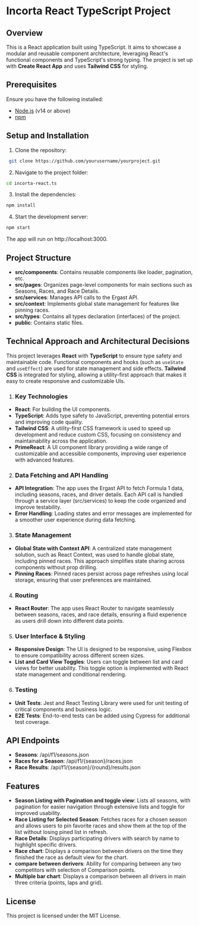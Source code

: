 # Incorta React TypeScript Project

## Overview

This is a React application built using TypeScript. It aims to showcase a modular and reusable component architecture, leveraging React's functional components and TypeScript's strong typing. The project is set up with **Create React App** and uses **Tailwind CSS** for styling.

## Prerequisites

Ensure you have the following installed:

- [Node.js](https://nodejs.org/) (v14 or above)
- [npm](https://www.npmjs.com/get-npm)

## Setup and Installation

1. Clone the repository:

```bash
 git clone https://github.com/yourusername/yourproject.git
```

2. Navigate to the project folder:

```bash
cd incorta-react.ts
```

3. Install the dependencies:

```bash
npm install
```

4. Start the development server:

```bash
npm start
```

The app will run on http://localhost:3000.

## Project Structure

- **src/components**: Contains reusable components like loader, pagination, etc.
- **src/pages**: Organizes page-level components for main sections such as Seasons, Races, and Race Details.
- **src/services**: Manages API calls to the Ergast API.
- **src/context**: Implements global state management for features like pinning races.
- **src/types**: Contains all types declaration (interfaces) of the project.
- **public**: Contains static files.

## Technical Approach and Architectural Decisions

This project leverages **React** with **TypeScript** to ensure type safety and maintainable code. Functional components and hooks (such as `useState` and `useEffect`) are used for state management and side effects. **Tailwind CSS** is integrated for styling, allowing a utility-first approach that makes it easy to create responsive and customizable UIs.

1. ### Key Technologies

- **React**: For building the UI components.
- **TypeScript**: Adds type safety to JavaScript, preventing potential errors and improving code quality.
- **Tailwind CSS**: A utility-first CSS framework is used to speed up development and reduce custom CSS, focusing on consistency and maintainability across the application.
- **PrimeReact**: A UI component library providing a wide range of customizable and accessible components, improving user experience with advanced features.


2. ### Data Fetching and API Handling

- **API Integration**: The app uses the Ergast API to fetch Formula 1 data, including seasons, races, and driver details. Each API call is handled through a service layer (src/services) to keep the code organized and improve testability.
- **Error Handling**: Loading states and error messages are implemented for a smoother user experience during data fetching.

3. ### State Management

- **Global State with Context API**: A centralized state management solution, such as React Context, was used to handle global state, including pinned races. This approach simplifies state sharing across components without prop drilling.
- **Pinning Races**: Pinned races persist across page refreshes using local storage, ensuring that user preferences are maintained.

4. ### Routing

- **React Router**: The app uses React Router to navigate seamlessly between seasons, races, and race details, ensuring a fluid experience as users drill down into different data points.

5. ### User Interface & Styling

- **Responsive Design**: The UI is designed to be responsive, using Flexbox to ensure compatibility across different screen sizes.
- **List and Card View Toggles**: Users can toggle between list and card views for better usability. This toggle option is implemented with React state management and conditional rendering.

6. ### Testing

- **Unit Tests**: Jest and React Testing Library were used for unit testing of critical components and business logic.
- **E2E Tests**: End-to-end tests can be added using Cypress for additional test coverage.

## API Endpoints

- **Seasons**: /api/f1/seasons.json
- **Races for a Season**: /api/f1/{season}/races.json
- **Race Results**: /api/f1/{season}/{round}/results.json

## Features

- **Season Listing with Pagination and toggle view**: Lists all seasons, with pagination for easier navigation through extensive lists and toggle for improved usability.
- **Race Listing for Selected Season**: Fetches races for a chosen season and allows users to pin favorite races and show them at the top of the list without losing pined list in refresh.
- **Race Details**: Displays participating drivers with search by name to highlight specific drivers.
- **Race chart**: Displays a comparison between drivers on the time they finished the race as default view for the chart.
- **compare between derivers**: Ability for comparing between any two competitors with selection of Comparison points.
- **Multiple bar chart**: Displays a comparison between all drivers in main three criteria (points, laps and grid).



## License

This project is licensed under the MIT License.
